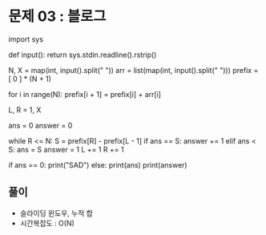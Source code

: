 # 문제 03 : 블로그

import sys

def input():
    return sys.stdin.readline().rstrip()

N, X = map(int, input().split(" "))
arr = list(map(int, input().split(" ")))
prefix = [ 0 ] * (N + 1)

for i in range(N):
    prefix[i + 1] = prefix[i] + arr[i]

L, R = 1, X

ans = 0
answer = 0

while R <= N:
    S = prefix[R] - prefix[L - 1]
    if ans == S:
        answer += 1
    elif ans < S:
        ans = S
        answer = 1
    L += 1
    R += 1

if ans == 0:
    print("SAD")
else:
    print(ans)
    print(answer)


## 풀이

 - 슬라이딩 윈도우, 누적 합
 - 시간복잡도 : O(N)
